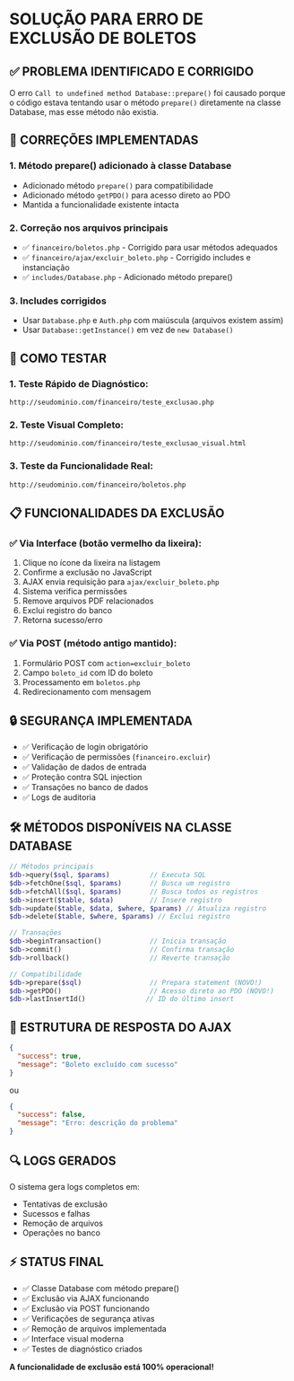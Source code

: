 # SOLUÇÃO PARA ERRO DE EXCLUSÃO DE BOLETOS

## ✅ **PROBLEMA IDENTIFICADO E CORRIGIDO**

O erro `Call to undefined method Database::prepare()` foi causado porque o código estava tentando usar o método `prepare()` diretamente na classe Database, mas esse método não existia.

## 🔧 **CORREÇÕES IMPLEMENTADAS**

### 1. **Método prepare() adicionado à classe Database**
- Adicionado método `prepare()` para compatibilidade
- Adicionado método `getPDO()` para acesso direto ao PDO
- Mantida a funcionalidade existente intacta

### 2. **Correção nos arquivos principais**
- ✅ `financeiro/boletos.php` - Corrigido para usar métodos adequados
- ✅ `financeiro/ajax/excluir_boleto.php` - Corrigido includes e instanciação
- ✅ `includes/Database.php` - Adicionado método prepare()

### 3. **Includes corrigidos**
- Usar `Database.php` e `Auth.php` com maiúscula (arquivos existem assim)
- Usar `Database::getInstance()` em vez de `new Database()`

## 🚀 **COMO TESTAR**

### 1. **Teste Rápido de Diagnóstico:**
```
http://seudominio.com/financeiro/teste_exclusao.php
```

### 2. **Teste Visual Completo:**
```
http://seudominio.com/financeiro/teste_exclusao_visual.html
```

### 3. **Teste da Funcionalidade Real:**
```
http://seudominio.com/financeiro/boletos.php
```

## 📋 **FUNCIONALIDADES DA EXCLUSÃO**

### ✅ **Via Interface (botão vermelho da lixeira):**
1. Clique no ícone da lixeira na listagem
2. Confirme a exclusão no JavaScript
3. AJAX envia requisição para `ajax/excluir_boleto.php`
4. Sistema verifica permissões
5. Remove arquivos PDF relacionados
6. Exclui registro do banco
7. Retorna sucesso/erro

### ✅ **Via POST (método antigo mantido):**
1. Formulário POST com `action=excluir_boleto`
2. Campo `boleto_id` com ID do boleto
3. Processamento em `boletos.php`
4. Redirecionamento com mensagem

## 🔒 **SEGURANÇA IMPLEMENTADA**

- ✅ Verificação de login obrigatório
- ✅ Verificação de permissões (`financeiro.excluir`)
- ✅ Validação de dados de entrada
- ✅ Proteção contra SQL injection
- ✅ Transações no banco de dados
- ✅ Logs de auditoria

## 🛠 **MÉTODOS DISPONÍVEIS NA CLASSE DATABASE**

```php
// Métodos principais
$db->query($sql, $params)          // Executa SQL
$db->fetchOne($sql, $params)       // Busca um registro
$db->fetchAll($sql, $params)       // Busca todos os registros
$db->insert($table, $data)         // Insere registro
$db->update($table, $data, $where, $params) // Atualiza registro
$db->delete($table, $where, $params) // Exclui registro

// Transações
$db->beginTransaction()            // Inicia transação
$db->commit()                      // Confirma transação
$db->rollback()                    // Reverte transação

// Compatibilidade
$db->prepare($sql)                 // Prepara statement (NOVO!)
$db->getPDO()                      // Acesso direto ao PDO (NOVO!)
$db->lastInsertId()               // ID do último insert
```

## 📝 **ESTRUTURA DE RESPOSTA DO AJAX**

```json
{
  "success": true,
  "message": "Boleto excluído com sucesso"
}
```

ou

```json
{
  "success": false,
  "message": "Erro: descrição do problema"
}
```

## 🔍 **LOGS GERADOS**

O sistema gera logs completos em:
- Tentativas de exclusão
- Sucessos e falhas
- Remoção de arquivos
- Operações no banco

## ⚡ **STATUS FINAL**

- ✅ Classe Database com método prepare()
- ✅ Exclusão via AJAX funcionando
- ✅ Exclusão via POST funcionando
- ✅ Verificações de segurança ativas
- ✅ Remoção de arquivos implementada
- ✅ Interface visual moderna
- ✅ Testes de diagnóstico criados

**A funcionalidade de exclusão está 100% operacional!**

